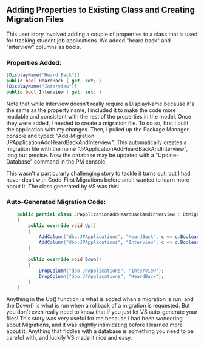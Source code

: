 ## Adding Properties to Existing Class and Creating Migration Files

This user story involved adding a couple of properties to a class that is used for tracking student job applications.  We added "heard back" and "interview" columns as bools.

### Properties Added:

```cs
[DisplayName("Heard Back")]
public bool HeardBack { get; set; }
[DisplayName("Interview")]
public bool Interview { get; set; }
```

Note that while Interview doesn't really require a DisplayName because it's the same as the property name, I included it to make the code more readable and consistent with the rest of the properties in the model.  Once they were added, I needed to create a migration file.  To do so, first I built the application with my changes.  Then, I pulled up the Package Manager console and typed: "Add-Migration JPApplicationAddHeardBackAndInterview".  This automatically creates a migration file with the name "JPApplicationAddHeardBackAndInterview", long but precise.  Now the database may be updated with a "Update-Database" command in the PM console.

This wasn't a particularly challenging story to tackle it turns out, but I had never dealt with Code-First Migrations before and I wanted to learn more about it.  The class generated by VS was this:

### Auto-Generated Migration Code:
```cs
    public partial class JPApplicationAddHeardBackAndInterview : DbMigration
    {
        public override void Up()
        {
            AddColumn("dbo.JPApplications", "HeardBack", c => c.Boolean(nullable: false));
            AddColumn("dbo.JPApplications", "Interview", c => c.Boolean(nullable: false));
        }
        
        public override void Down()
        {
            DropColumn("dbo.JPApplications", "Interview");
            DropColumn("dbo.JPApplications", "HeardBack");
        }
    }
```

Anything in the Up() function is what is added when a migration is run, and the Down() is what is run when a rollback of a migration is requested.  But you don't even really need to know that if you just let VS auto-generate your files!  This story was very useful for me because I had been wondering about Migrations, and it was slightly intimidating before I learned more about it.  Anything that fiddles with a database is something you need to be careful with, and luckily VS made it nice and easy.